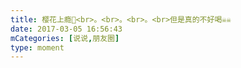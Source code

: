 ```yaml
---
title: 樱花上瘾🌸<br>。<br>。<br>。<br>但是真的不好喝☠️☠️
date: 2017-03-05 16:56:43
mCategories: [说说,朋友圈]
type: moment
---
```


<div id="pics-20170305165643"></div>

<script src="/lib/moment/pics.js"></script>
<script>
var data = [
    {"link": "2017-03-05_000000.jpeg", "type": "shuoshuo"},
    {"link": "2017-03-05_000001.jpeg", "type": "shuoshuo"},
    {"link": "2017-03-05_000002.jpeg", "type": "shuoshuo"}
];
picsRender(data, "pics-20170305165643");
</script>
